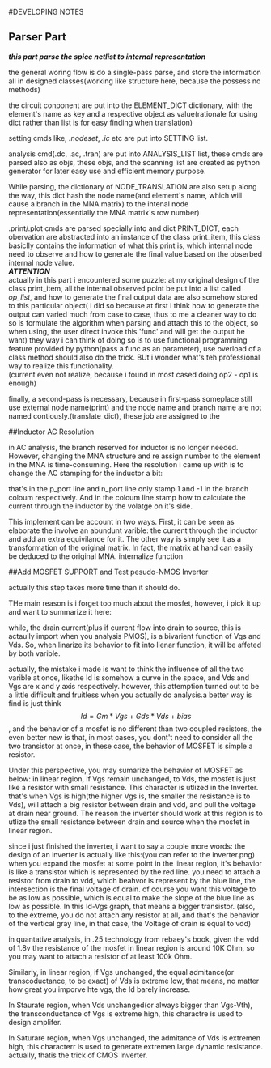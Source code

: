#DEVELOPING NOTES

## Parser Part
***this part parse the spice netlist to internal representation***

the general woring flow is do a single-pass parse, and store the
information all in designed classes(working like structure here, because
the possess no methods)

the circuit conponent are put into the ELEMENT_DICT dictionary, with the
element's name as key and a respective object as value(rationale for
using dict rather than list is for easy finding when translation)

setting cmds like, *.nodeset*, *.ic* etc are put into SETTING list.

analysis cmd(.dc, .ac, .tran) are put into ANALYSIS_LIST list, these
cmds are parsed also as objs, these objs, and the scanning list are
created as python generator for later easy use and efficient memory
purpose.

While parsing, the dictionary of NODE_TRANSLATION are also setup along
the way, this dict hash the node name(and element's name, which will
cause a branch in the MNA matrix) to the intenal node
representation(essentially the MNA matrix's row number)

.print/.plot cmds are parsed specially into and dict PRINT_DICT, each
obervation are abstracted into an instance of the class print_item, this
class basiclly contains the information of what this print is, which
internal node need to observe and how to generate the final value based
on the obserbed internal node value.<br>
***ATTENTION***<br>
actually in this part i encountered some puzzle: at my original design
of the class print_item, all the internal observed point be put into a
list called *op_list*, and how to generate the final output data are
also somehow stored to this particular object( i did so because at first
i think how to generate the output can varied much from case to case,
thus to me a cleaner way to do so is formulate the algorithm when
parsing and attach this to the object, so when using, the user direct
invoke this 'func' and will get the output he want) they way i can think
of doing so is to use functional programming feature provided by
python(pass a func as an parameter), use overload of a class method
should also do the trick. BUt i wonder what's teh professional way to
realize this functionality. <br>
(current even not realize, because i found in most cased doing op2 - op1
 is enough)


finally, a second-pass is necessary, because in first-pass someplace
still use external node name(print) and the node name and branch name
are not named contiously.(translate_dict), these job are assigned to the


##Inductor AC Resolution

in AC analysis, the branch reserved for inductor is no longer needed.
However, changing the MNA structure and re assign number to the element
in the MNA is time-consuming. Here the resolution i came up with is to
change the AC stamping for the inductor a bit:

that's in the p_port line and n_port line only stamp 1 and -1 in the
branch coloum respectively. And in the coloum line stamp how to
calculate the current through the inductor by the volatge on it's side.

This implement can be account in two ways. First, it can be seen as
elaborate the involve an abundunt varible: the current through the
inductor and add an extra equivilance for it. The other way is simply
see it as a transformation of the original matrix. In fact, the matrix
at hand can easily be deduced to the original MNA.
internalize function


##Add MOSFET SUPPORT and Test pesudo-NMOS Inverter

actually this step takes more time than it should do. 

THe main reason is i forget too much about the mosfet, however, i pick it up and want to summarize it here:

while, the drain current(plus if current flow into drain to source, this is actaully import when you analysis PMOS), is a bivarient function of Vgs and Vds. So, when linarize its behavior to fit into lienar function, it will be affeted by both varible. 

actually, the mistake i made is want to think the influence of all the two varible at once, likethe Id is somehow a curve in the space, and Vds and Vgs are x and y axis respectively. however, this attemption turned out to be a little difficult and fruitless when you actually do analysis.a better way is find is just think $$Id = Gm*Vgs + Gds*Vds + bias$$, and the behavior of a mosfet is no different than two coupled resistors, the even better new is that, in most cases, you dont't need to consider all the two transistor at once, in these case, the behavior of MOSFET is simple a resistor.

Under this perspective, you may sumarize the behavior of MOSFET as below:
in linear region, if Vgs remain unchanged, to Vds, the mosfet is just like a resistor with small resistance. This character is utlized in the Inverter. that's when Vgs is high(the higher Vgs is, the smaller the resistance is to Vds), will attach a big resistor between drain and vdd, and pull the voltage at drain near ground. The reason the inverter should work at this region is to utlize the small resistance between drain and source when the mosfet in linear region.

since i just finished the inverter, i want to say a couple more words: the design of an inverter is actually like this:(you can refer to the inverter.png) when you expand the mosfet at some point in the linear region, it's behavior is like a transistor which is represented by the red line. you need to attach a resistor from drain to vdd, which beahvor is represent by the blue line, the intersection is the final voltage of drain. of course you want this voltage to be as low as possible, which is equal to make the slope of the blue line as low as possible. In this Id-Vgs graph, that means a bigger transistor. (also, to the extreme, you do not attach any resistor at all, and that's the behavior of the vertical gray line, in that case, the Voltage of drain is equal to vdd)

in quantative analysis, in .25 technology from rebaey's book, given the vdd of 1.8v the resistance of the mosfet in linear region is around 10K Ohm, so you may want to attach a resistor of at least 100k Ohm.


Similarly, in linear region, if Vgs unchanged, the equal admitance(or transcoductance, to be exact) of Vds is extreme low, that means, no matter how great you imporve hte vgs, the Id barely increase.

In Staurate region, when Vds unchanged(or always bigger than Vgs-Vth), the transconductance of Vgs is extreme high, this charactre is used to design amplifer.

In Saturare region, when Vgs unchanged, the admitance of Vds is extremen high, this characterr is used to generate extremen large dynamic resistance. actually, thatis the trick of CMOS Inverter.
